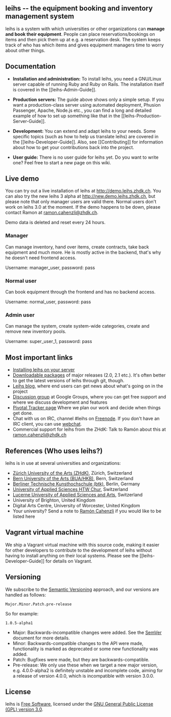 ## leihs -- the equipment booking and inventory management system

leihs is a system with which universities or other organizations can **manage and book their equipment**. People can place reservations/bookings on items and then pick them up at e.g. a reservation desk. The system keeps track of who has which items and gives equipment managers time to worry about other things.


## Documentation

* **Installation and administration:** To install leihs, you need a GNU/Linux server capable of running Ruby and Ruby on Rails. The installation itself is covered in the [[leihs-Admin-Guide]].

* **Production servers:** The guide above shows only a simple setup. If you want a production-class server using automated deployment, Phusion Passenger, Apache, Node.js etc., you can find a long and detailed example of how to set up something like that in the [[leihs-Production-Server-Guide]].

* **Development:** You can extend and adapt leihs to your needs. Some specific topics (such as how to help us translate leihs) are covered in the [[leihs-Developer-Guide]]. Also, see [[Contributing]] for information about how to get your contributions back into the project.

* **User guide:** There is no user guide for leihs yet. Do you want to write one? Feel free to start a new page on this wiki.

## Live demo

You can try out a live installation of leihs at http://demo.leihs.zhdk.ch. You can also try the new leihs 3 alpha at http://new.demo.leihs.zhdk.ch, but please note that only manager users are valid there. Normal users don't work on leihs 3.0 at the moment. If the demo happens to be down, please contact Ramon at ramon.cahenzli@zhdk.ch.

Demo data is deleted and reset every 24 hours.

### Manager
Can manage inventory, hand over items, create contracts, take back equipment and much more. He is mostly active in the backend, that's why he doesn't need frontend access.

Username: manager_user, password: pass

### Normal user
Can book equipment through the frontend and has no backend access.

Username: normal_user, password: pass

### Admin user
Can manage the system, create system-wide categories, create and remove new inventory pools.

Username: super_user_1, password: pass


## Most important links

 * [Installing leihs on your server](wiki/leihs-Admin-Guide)
 * [Downloadable packages](https://github.com/zhdk/leihs/tags) of major releases (2.0, 2.1 etc.). It's often better to get the latest versions of leihs through git, though.
 * [Leihs blog](http://blog.zhdk.ch/leihs), where end users can get news about what's going on in the project
 * [Discussion group](http://groups.google.com/group/leihs) at Google Groups, where you can get free support and where we discuss development and features
 * [Pivotal Tracker page](http://www.pivotaltracker.com/projects/130496) Where we plan our work and decide when things get done.
 * Chat with us on IRC, channel #leihs on [Freenode](http://freenode.net/). If you don't have an IRC client, you can use [webchat](https://webchat.freenode.net/?channels=#leihs).
 * Commercial support for leihs from the ZHdK: Talk to Ramón about this at ramon.cahenzli@zhdk.ch

## References (Who uses leihs?)

leihs is in use at several universities and organizations:

 * [Zürich University of the Arts (ZHdK)](http://www.zhdk.ch), Zürich, Switzerland
 * [Bern University of the Arts (BUA/HKB)](http://hkb.bfh.ch), Bern, Switzerland
 * [Berliner Technische Kunsthochschule (btk)](http://www.btk-fh.de/), Berlin, Germany
 * [University of Applied Sciences HTW Chur](http://www.fh-htwchur.ch), Switzerland
 * [Lucerne University of Applied Sciences and Arts](http://www.hslu.ch), Switzerland
 * University of Brighton, United Kingdom
 * Digital Arts Centre, University of Worcester, United Kingdom
 * Your university? Send a note to [Ramón Cahenzli](mailto:ramon.cahenzli@zhdk.ch) if you would like to be listed here

## Vagrant virtual machine

We ship a Vagrant virtual machine with this source code, making it easier for other developers to contribute to the development of leihs without having to install anything on their local systems. Please see the [[leihs-Developer-Guide]] for details on Vagrant.

## Versioning

We subscribe to the [Semantic Versioning](http://semver.org/) approach, and our versions are handled as follows:

`Major.Minor.Patch.pre-release`

So for example:

`1.0.5-alpha1`

* Major: Backwards-incompatible changes were added. See the [SemVer](http://semver.org/) document for more details.
* Minor: Backwards-compatible changes to the API were made, functionality is marked as deprecated or some new functionality was added.
* Patch: Bugfixes were made, but they are backwards-compatible.
* Pre-release: We only use these when we target a new major version, e.g. 4.0.0-alpha2 is definitely unstable and incomplete code, aiming for a release of version 4.0.0, which is incompatible with version 3.0.0.

## License

leihs is [Free Software](http://www.gnu.org/philosophy/free-sw.html), licensed under the [GNU General Public License (GPL) version 3.0](http://www.gnu.org/licenses/gpl-3.0.txt).
